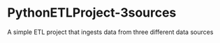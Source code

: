 # PythonETLProject-3sources
A simple ETL project that ingests data from three different data sources
